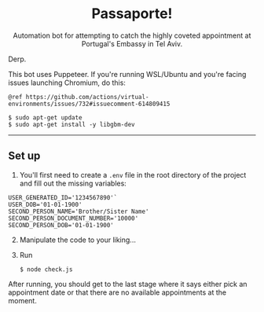 <div style="text-align: center">
    <h1>Passaporte!</h1>
Automation bot for attempting to catch the highly coveted appointment at Portugal's Embassy in Tel Aviv.
</div>

Derp.

This bot uses Puppeteer. If you're running WSL/Ubuntu and you're facing issues launching Chromium, do this:

```
@ref https://github.com/actions/virtual-environments/issues/732#issuecomment-614809415

$ sudo apt-get update
$ sudo apt-get install -y libgbm-dev
```

---

## Set up

1. You'll first need to create a `.env` file in the root directory of the project and fill out the missing variables:

```
USER_GENERATED_ID='1234567890'`
USER_DOB='01-01-1900'
SECOND_PERSON_NAME='Brother/Sister Name'
SECOND_PERSON_DOCUMENT_NUMBER='10000'
SECOND_PERSON_DOB='01-01-1900'
```

2. Manipulate the code to your liking...

3. Run

   `$ node check.js`

After running, you should get to the last stage where it says either pick an appointment date or that there are no available appointments at the moment.
